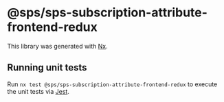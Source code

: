# @sps/sps-subscription-attribute-frontend-redux

This library was generated with [Nx](https://nx.dev).

## Running unit tests

Run `nx test @sps/sps-subscription-attribute-frontend-redux` to execute the unit tests via [Jest](https://jestjs.io).
